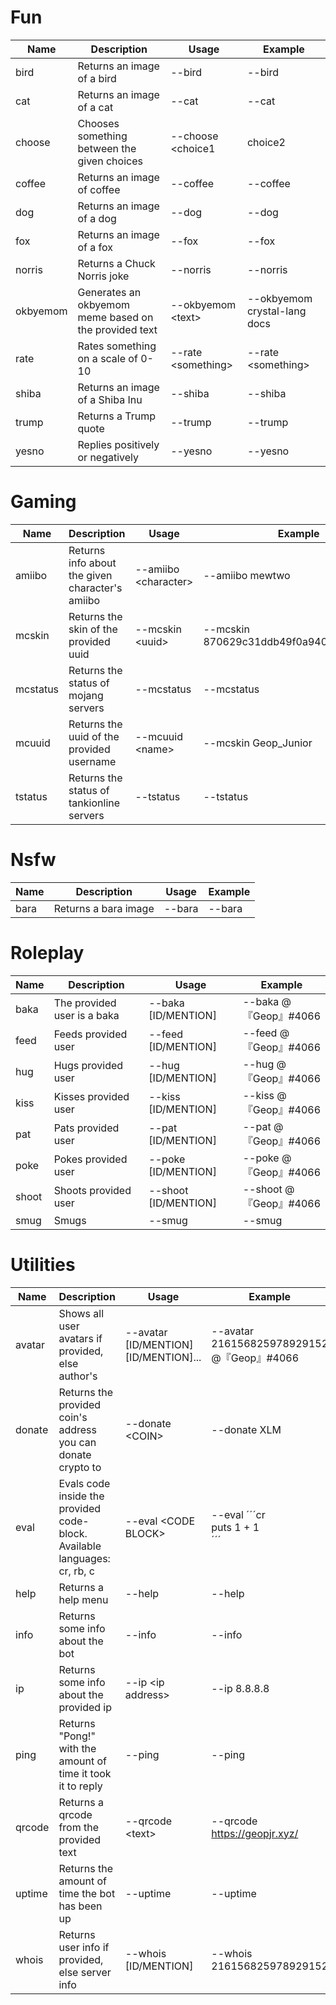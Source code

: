 # Fun
Name | Description | Usage | Example
--- | --- | --- | ---
bird | Returns an image of a bird | --bird | --bird
cat | Returns an image of a cat | --cat | --cat
choose | Chooses something between the given choices | --choose &lt;choice1|choice2|choiceN&gt; | --choose chocolate|ice cream
coffee | Returns an image of coffee | --coffee | --coffee
dog | Returns an image of a dog | --dog | --dog
fox | Returns an image of a fox | --fox | --fox
norris | Returns a Chuck Norris joke | --norris | --norris
okbyemom | Generates an okbyemom meme based on the provided text | --okbyemom &lt;text&gt; | --okbyemom crystal-lang docs
rate | Rates something on a scale of 0-10 | --rate &lt;something&gt; | --rate &lt;something&gt;
shiba | Returns an image of a Shiba Inu | --shiba | --shiba
trump | Returns a Trump quote | --trump | --trump
yesno | Replies positively or negatively | --yesno | --yesno
# Gaming
Name | Description | Usage | Example
--- | --- | --- | ---
amiibo | Returns info about the given character's amiibo | --amiibo &lt;character&gt; | --amiibo mewtwo
mcskin | Returns the skin of the provided uuid | --mcskin &lt;uuid&gt; | --mcskin 870629c31ddb49f0a940e20abff3df55
mcstatus | Returns the status of mojang servers | --mcstatus | --mcstatus
mcuuid | Returns the uuid of the provided username | --mcuuid &lt;name&gt; | --mcskin Geop_Junior
tstatus | Returns the status of tankionline servers | --tstatus | --tstatus
# Nsfw
Name | Description | Usage | Example
--- | --- | --- | ---
bara | Returns a bara image | --bara | --bara
# Roleplay
Name | Description | Usage | Example
--- | --- | --- | ---
baka | The provided user is a baka | --baka [ID/MENTION] | --baka @『Geop』#4066
feed | Feeds provided user | --feed [ID/MENTION] | --feed @『Geop』#4066
hug | Hugs provided user | --hug [ID/MENTION] | --hug @『Geop』#4066
kiss | Kisses provided user | --kiss [ID/MENTION] | --kiss @『Geop』#4066
pat | Pats provided user | --pat [ID/MENTION] | --pat @『Geop』#4066
poke | Pokes provided user | --poke [ID/MENTION] | --poke @『Geop』#4066
shoot | Shoots provided user | --shoot [ID/MENTION] | --shoot @『Geop』#4066
smug | Smugs | --smug | --smug
# Utilities
Name | Description | Usage | Example
--- | --- | --- | ---
avatar | Shows all user avatars if provided, else author's | --avatar [ID/MENTION] [ID/MENTION]... | --avatar 216156825978929152 @『Geop』#4066
donate | Returns the provided coin's address you can donate crypto to | --donate &lt;COIN&gt; | --donate XLM
eval | Evals code inside the provided code-block. Available languages: cr, rb, c | --eval &lt;CODE BLOCK&gt; | --eval ´´´cr<br>puts 1 + 1<br>´´´
help | Returns a help menu | --help | --help
info | Returns some info about the bot | --info | --info
ip | Returns some info about the provided ip | --ip &lt;ip address&gt; | --ip 8.8.8.8
ping | Returns "Pong!" with the amount of time it took it to reply | --ping | --ping
qrcode | Returns a qrcode from the provided text | --qrcode &lt;text&gt; | --qrcode https://geopjr.xyz/
uptime | Returns the amount of time the bot has been up | --uptime | --uptime
whois | Returns user info if provided, else server info | --whois [ID/MENTION] | --whois 216156825978929152